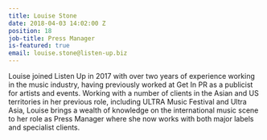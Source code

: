 ```yaml
---
title: Louise Stone
date: 2018-04-03 14:02:00 Z
position: 18
job-title: Press Manager
is-featured: true
email: louise.stone@listen-up.biz
---
```


Louise joined Listen Up in 2017 with over two years of experience working in the music industry, having previously worked at Get In PR as a publicist for artists and events. Working with a number of clients in the Asian and US territories in her previous role, including ULTRA Music Festival and Ultra Asia, Louise brings a wealth of knowledge on the international music scene to her role as Press Manager where she now works with both major labels and specialist clients.